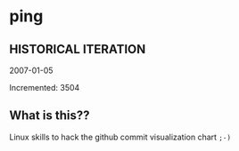 # ping

## HISTORICAL ITERATION
2007-01-05

Incremented: 3504

## What is this?? 
Linux skills to hack the github commit visualization chart `;-)`
